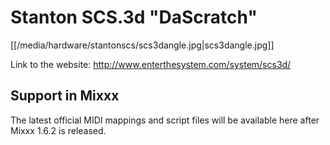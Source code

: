 # Stanton SCS.3d "DaScratch"

[[/media/hardware/stantonscs/scs3dangle.jpg|scs3dangle.jpg]]

Link to the website: <http://www.enterthesystem.com/system/scs3d/>

## Support in Mixxx

The latest official MIDI mappings and script files will be available
here after Mixxx 1.6.2 is released.
